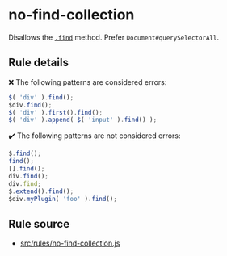 # no-find-collection

Disallows the [`.find`](https://api.jquery.com/find/) method. Prefer `Document#querySelectorAll`.

## Rule details

❌ The following patterns are considered errors:
```js
$( 'div' ).find();
$div.find();
$( 'div' ).first().find();
$( 'div' ).append( $( 'input' ).find() );
```

✔️ The following patterns are not considered errors:
```js
$.find();
find();
[].find();
div.find();
div.find;
$.extend().find();
$div.myPlugin( 'foo' ).find();
```
## Rule source

* [src/rules/no-find-collection.js](/src/rules/no-find-collection.js)
